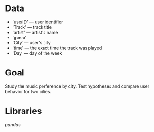 # Data
- 'userID' — user identifier
- 'Track' — track title
- 'artist' — artist's name
- 'genre'
- 'City' — user's city
- 'time' — the exact time the track was played
- 'Day' — day of the week

# Goal
Study the music preference by city. Test hypotheses and compare user behavior for two cities. 

# Libraries
*pandas*
